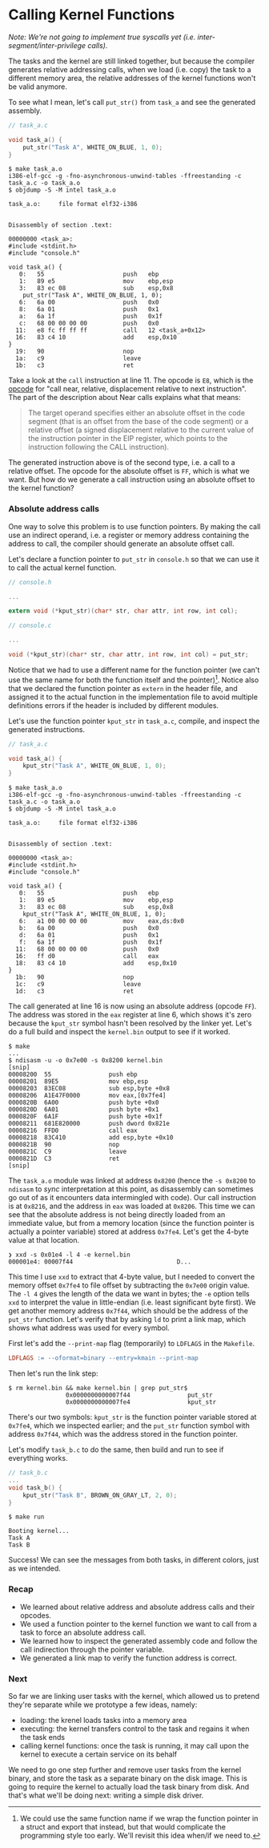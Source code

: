 # Calling Kernel Functions

_Note: We're not going to implement true syscalls yet (i.e. inter-segment/inter-privilege calls)._

The tasks and the kernel are still linked together, but because the compiler generates relative addressing calls, when we load (i.e. copy) the task to a different memory area, the relative addresses of the kernel functions won't be valid anymore.

To see what I mean, let's call `put_str()` from `task_a` and see the generated assembly.

```c
// task_a.c

void task_a() {
    put_str("Task A", WHITE_ON_BLUE, 1, 0);
}
```

```
$ make task_a.o
i386-elf-gcc -g -fno-asynchronous-unwind-tables -ffreestanding -c task_a.c -o task_a.o
$ objdump -S -M intel task_a.o

task_a.o:     file format elf32-i386


Disassembly of section .text:

00000000 <task_a>:
#include <stdint.h>
#include "console.h"

void task_a() {
   0:   55                      push   ebp
   1:   89 e5                   mov    ebp,esp
   3:   83 ec 08                sub    esp,0x8
    put_str("Task A", WHITE_ON_BLUE, 1, 0);
   6:   6a 00                   push   0x0
   8:   6a 01                   push   0x1
   a:   6a 1f                   push   0x1f
   c:   68 00 00 00 00          push   0x0
  11:   e8 fc ff ff ff          call   12 <task_a+0x12>
  16:   83 c4 10                add    esp,0x10
}
  19:   90                      nop
  1a:   c9                      leave  
  1b:   c3                      ret    
```

Take a look at the `call` instruction at line 11. The opcode is `E8`, which is the [opcode](https://c9x.me/x86/html/file_module_x86_id_26.html) for "call near, relative, displacement relative to next instruction". The part of the description about Near calls explains what that means:

> The target operand specifies either an absolute offset in the code segment (that is an offset from the base of the code segment) or a relative offset (a signed displacement relative to the current value of the instruction pointer in the EIP register, which points to the instruction following the CALL instruction).

The generated instruction above is of the second type, i.e. a call to a relative offset. The opcode for the absolute offset is `FF`, which is what we want. But how do we generate a call instruction using an absolute offset to the kernel function?

### Absolute address calls

One way to solve this problem is to use function pointers. By making the call use an indirect operand, i.e. a register or memory address containing the address to call, the compiler should generate an absolute offset call.

Let's declare a function pointer to `put_str` in `console.h` so that we can use it to call the actual kernel function.

```c
// console.h

...

extern void (*kput_str)(char* str, char attr, int row, int col);
```
```c
// console.c

...

void (*kput_str)(char* str, char attr, int row, int col) = put_str;
```

Notice that we had to use a different name for the function pointer (we can't use the same name for both the function itself and the pointer)[^1]. Notice also that we declared the function pointer as `extern` in the header file, and assigned it to the actual function in the implementation file to avoid multiple definitions errors if the header is included by different modules.

[^1]: We could use the same function name if we wrap the function pointer in a struct and export that instead, but that would complicate the programming style too early. We'll revisit this idea when/if we need to.

Let's use the function pointer `kput_str` in `task_a.c`, compile, and inspect the generated instructions.

```c
// task_a.c

void task_a() {
    kput_str("Task A", WHITE_ON_BLUE, 1, 0);
}
```

```
$ make task_a.o
i386-elf-gcc -g -fno-asynchronous-unwind-tables -ffreestanding -c task_a.c -o task_a.o
$ objdump -S -M intel task_a.o

task_a.o:     file format elf32-i386


Disassembly of section .text:

00000000 <task_a>:
#include <stdint.h>
#include "console.h"

void task_a() {
   0:   55                      push   ebp
   1:   89 e5                   mov    ebp,esp
   3:   83 ec 08                sub    esp,0x8
    kput_str("Task A", WHITE_ON_BLUE, 1, 0);
   6:   a1 00 00 00 00          mov    eax,ds:0x0
   b:   6a 00                   push   0x0
   d:   6a 01                   push   0x1
   f:   6a 1f                   push   0x1f
  11:   68 00 00 00 00          push   0x0
  16:   ff d0                   call   eax
  18:   83 c4 10                add    esp,0x10
}
  1b:   90                      nop
  1c:   c9                      leave  
  1d:   c3                      ret    
```

The call generated at line 16 is now using an absolute address (opcode `FF`). The address was stored in the `eax` register at line 6, which shows it's zero because the `kput_str` symbol hasn't been resolved by the linker yet. Let's do a full build and inspect the `kernel.bin` output to see if it worked.

```
$ make
...
$ ndisasm -u -o 0x7e00 -s 0x8200 kernel.bin
[snip]
00008200  55                push ebp
00008201  89E5              mov ebp,esp
00008203  83EC08            sub esp,byte +0x8
00008206  A1E47F0000        mov eax,[0x7fe4]
0000820B  6A00              push byte +0x0
0000820D  6A01              push byte +0x1
0000820F  6A1F              push byte +0x1f
00008211  681E820000        push dword 0x821e
00008216  FFD0              call eax
00008218  83C410            add esp,byte +0x10
0000821B  90                nop
0000821C  C9                leave
0000821D  C3                ret
[snip]
```

The `task_a.o` module was linked at address `0x8200` (hence the `-s 0x8200` to `ndisasm` to _sync_ interpretation at this point, as disassembly can sometimes go out of as it encounters data intermingled with code). Our call instruction is at `0x8216`, and the address in `eax` was loaded at `0x8206`. This time we can see that the absolute address is not being directly loaded from an immediate value, but from a memory location (since the function pointer is actually a pointer variable) stored at address `0x7fe4`. Let's get the 4-byte value at that location.

```
❯ xxd -s 0x01e4 -l 4 -e kernel.bin
000001e4: 00007f44                             D...
```

This time I use `xxd` to extract that 4-byte value, but I needed to convert the memory offset `0x7fe4` to file offset by subtracting the `0x7e00` origin value. The `-l 4` gives the length of the data we want in bytes; the `-e` option tells `xxd` to interpret the value in little-endian (i.e. least significant byte first). We get another memory address `0x7f44`, which should be the address of the `put_str` function. Let's verify that by asking `ld` to print a link map, which shows what address was used for every symbol.

First let's add the `--print-map` flag (temporarily) to `LDFLAGS` in the `Makefile`.

```makefile
LDFLAGS := --oformat=binary --entry=kmain --print-map
```

Then let's run the link step:

```
$ rm kernel.bin && make kernel.bin | grep put_str$
                0x0000000000007f44                put_str
                0x0000000000007fe4                kput_str
```

There's our two symbols: `kput_str` is the function pointer variable stored at `0x7fe4`, which we inspected earlier; and the `put_str` function symbol with address `0x7f44`, which was the address stored in the function pointer.

Let's modify `task_b.c` to do the same, then build and run to see if everything works.

```c
// task_b.c
...
void task_b() {
    kput_str("Task B", BROWN_ON_GRAY_LT, 2, 0);
}
```

```
$ make run
```
```
Booting kernel...
Task A
Task B
```

Success! We can see the messages from both tasks, in different colors, just as we intended.

### Recap

* We learned about relative address and absolute address calls and their opcodes.
* We used a function pointer to the kernel function we want to call from a task to force an absolute address call.
* We learned how to inspect the generated assembly code and follow the call indirection through the pointer variable.
* We generated a link map to verify the function address is correct.

### Next

So far we are linking user tasks with the kernel, which allowed us to pretend they're separate while we prototype a few ideas, namely:
- loading: the krenel loads tasks into a memory area
- executing: the kernel transfers control to the task and regains it when the task ends
- calling kernel functions: once the task is running, it may call upon the kernel to execute a certain service on its behalf
   
We need to go one step further and remove user tasks from the kernel binary, and store the task as a separate binary on the disk image. This is going to require the kernel to actually load the task binary from disk. And that's what we'll be doing next: writing a simple disk driver.